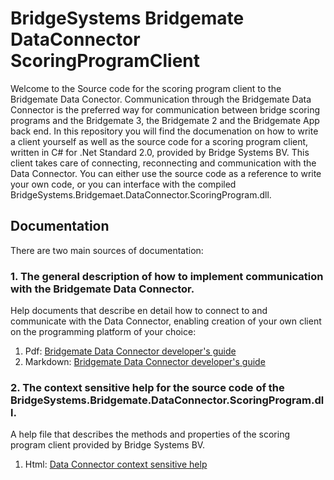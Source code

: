 # BridgeSystems Bridgemate DataConnector ScoringProgramClient
Welcome to the Source code for the scoring program client to the Bridgemate Data Conector.
Communication through the Bridgemate Data Connector is the preferred way for communication between bridge scoring programs and the Bridgemate 3, the Bridgemate 2 and the Bridgemate App back end.
In this repository you will find the documenation on how to write a client yourself as well as the source code for a scoring program client, written in C# for .Net Standard 2.0, provided by Bridge Systems BV. This client takes care of connecting, reconnecting and communication with the Data Connector. You can either use the source code as a reference to write your own code, or you can interface with the compiled BridgeSystems.Bridgemaet.DataConnector.ScoringProgram.dll.

## Documentation
There are two main sources of documentation:
### 1. The general description of how to implement communication with the Bridgemate Data Connector.
Help documents that describe en detail how to connect to and communicate with the Data Connector, enabling creation of your own client on the programming platform of your choice:
1. Pdf: [Bridgemate Data Connector developer's guide](https://github.com/bridgesystems/BridgeSystems.Bridgemate.DataConnector.ScoringProgramClient/blob/master/Documentation/Doc/Bridgemate%20Data%20Connector%20developers%20guide.pdf)
2. Markdown: [Bridgemate Data Connector developer's guide](https://github.com/bridgesystems/Bridgemate-Data-Connector-Scoring-Program-Client/blob/master/Documentation/MD/index.md)

### 2. The context sensitive help for the source code of the BridgeSystems.Bridgemate.DataConnector.ScoringProgram.dll.
A help file that describes the methods and properties of the scoring program client provided by Bridge Systems BV.
1. Html: [Data Connector context sensitive help](https://bridgesystems.github.io/Bridgemate-Data-Connector-Scoring-Program-Client/html/b11ca58b-c149-48f8-af9a-cf6a2c7bfe53.htm)
